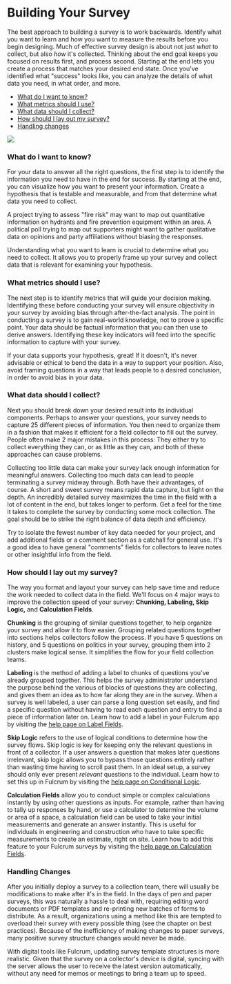 # Building Your Survey

The best approach to building a survey is to work backwards. Identify what you want to learn and how you want to measure the results before you begin designing. Much of effective survey design is about not just _what_ to collect, but also _how_ it's collected. Thinking about the end goal keeps you focused on results first, and process second. Starting at the end lets you create a process that matches your desired end state. Once you've identified what "success" looks like, you can analyze the details of what data you need, in what order, and more.

* [What do I want to know?](#know)
* [What metrics should I use?](#metrics)
* [What data should I collect?](#collect)
* [How should I lay out my survey?](#layout)
* [Handling changes](#changes)

![](http://www.fulcrumapp.com/assets/img/blog/blog-design-update.jpg)

### What do I want to know? <a id="know"></a>

For your data to answer all the right questions, the first step is to identify the information you need to have in the end for success. By starting at the end, you can visualize how you want to present your information. Create a hypothesis that is testable and measurable, and from that determine what data you need to collect.

A project trying to assess "fire risk" may want to map out quantitative information on hydrants and fire prevention equipment within an area. A political poll trying to map out supporters might want to gather qualitative data on opinions and party affiliations without biasing the responses.

Understanding what you want to learn is crucial to determine what you need to collect. It allows you to properly frame up your survey and collect data that is relevant for examining your hypothesis.

### What metrics should I use? <a id="metrics"></a>

The next step is to identify metrics that will guide your decision making. Identifying these before conducting your survey will ensure objectivity in your survey by avoiding bias through after-the-fact analysis. The point in conducting a survey is to gain real-world knowledge, not to prove a specific point. Your data should be factual information that you can then use to derive answers. Identifying these key indicators will feed into the specific information to capture with your survey. 

If your data supports your hypothesis, great! If it doesn't, it's never advisable or ethical to bend the data in a way to support your position. Also, avoid framing questions in a way that leads people to a desired conclusion, in order to avoid bias in your data.

### What data should I collect? <a id="collect"></a>

Next you should break down your desired result into its individual components. Perhaps to answer your questions, your survey needs to capture 25 different pieces of information. You then need to organize them in a fashion that makes it efficient for a field collector to fill out the survey. People often make 2 major mistakes in this process: They either try to collect everything they can, or as little as they can, and both of these approaches can cause problems.

Collecting too little data can make your survey lack enough information for meaningful answers. Collecting too much data can lead to people terminating a survey midway through. Both have their advantages, of course. A short and sweet survey means rapid data capture, but light on the depth. An incredibly detailed survey maximizes the time in the field with a lot of content in the end, but takes longer to perform. Get a feel for the time it takes to complete the survey by conducting some mock collection. The goal should be to strike the right balance of data depth and efficiency.

Try to isolate the fewest number of key data needed for your project, and add additional fields or a comment section as a catchall for general use. It's a good idea to have general "comments" fields for collectors to leave notes or other insightful info from the field.

### How should I lay out my survey? <a id="layout"></a>

The way you format and layout your survey can help save time and reduce the work needed to collect data in the field. We'll focus on 4 major ways to improve the collection speed of your survey: **Chunking, Labeling, Skip Logic,** and **Calculation Fields**.

**Chunking** is the grouping of similar questions together, to help organize your survey and allow it to flow easier. Grouping related questions together into sections helps collectors follow the process. If you have 5 questions on history, and 5 questions on politics in your survey, grouping them into 2 clusters make logical sense. It simplifies the flow for your field collection teams.

**Labeling** is the method of adding a label to chunks of questions you've already grouped together. This helps the survey administrator understand the purpose behind the various of blocks of questions they are collecting, and gives them an idea as to how far along they are in the survey. When a survey is well labeled, a user can parse a long question set easily, and find a specific question without having to read each question and entry to find a piece of information later on. Learn how to add a label in your Fulcrum app by visiting the [help page on Label Fields](http://www.fulcrumapp.com/help/label-fields/).

**Skip Logic** refers to the use of logical conditions to determine how the survey flows. Skip logic is key for keeping only the relevant questions in front of a collector. If a user answers a question that makes later questions irrelevant, skip logic allows you to bypass those questions entirely rather than wasting time having to scroll past them. In an ideal setup, a survey should only ever present _relevant_ questions to the individual. Learn how to set this up in Fulcrum by visiting the [help page on Conditional Logic](http://www.fulcrumapp.com/help/conditional-logic-rules/).

**Calculation Fields** allow you to conduct simple or complex calculations instantly by using other questions as inputs. For example, rather than having to tally up responses by hand, or use a calculator to determine the volume or area of a space, a calculation field can be used to take your initial measurements and generate an answer instantly. This is useful for individuals in engineering and construction who have to take specific measurements to create an estimate, right on site. Learn how to add this feature to your Fulcrum surveys by visiting the [help page on Calculation Fields](http://www.fulcrumapp.com/help/calculation-fields/).

### Handling Changes <a id="changes"></a>

After you initially deploy a survey to a collection team, there will usually be modifications to make after it's in the field. In the days of pen and paper surveys, this was naturally a hassle to deal with, requiring editing word documents or PDF templates and re-printing new batches of forms to distribute. As a result, organizations using a method like this are tempted to overload their survey with every possible thing (see the chapter on best practices). Because of the inefficiency of making changes to paper surveys, many positive survey structure changes would never be made.

With digital tools like Fulcrum, updating survey template structures is more realistic. Given that the survey on a collector's device is digital, syncing with the server allows the user to receive the latest version automatically, without any need for memos or meetings to bring a team up to speed.
